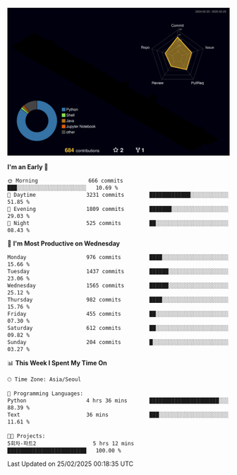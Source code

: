 <!-- ![Header](./github-header-image.png) -->

<!-- <div align="center">
  <img src="https://ziadoua.github.io/m3-Markdown-Badges/badges/FastAPI/fastapi1.svg" />&nbsp
  <img src="https://ziadoua.github.io/m3-Markdown-Badges/badges/Git/git1.svg" />&nbsp
  <img src="https://ziadoua.github.io/m3-Markdown-Badges/badges/Linux/linux2.svg" />&nbsp
  <img src="https://ziadoua.github.io/m3-Markdown-Badges/badges/PostgreSQL/postgresql3.svg" />&nbsp
  <img src="https://ziadoua.github.io/m3-Markdown-Badges/badges/Python/python3.svg" />&nbsp
</div> -->

![](./profile-3d-contrib/profile-night-rainbow.svg)

<!--START_SECTION:waka-->
**I'm an Early 🐤** 

```text
🌞 Morning                666 commits         ███░░░░░░░░░░░░░░░░░░░░░░   10.69 % 
🌆 Daytime                3231 commits        █████████████░░░░░░░░░░░░   51.85 % 
🌃 Evening                1809 commits        ███████░░░░░░░░░░░░░░░░░░   29.03 % 
🌙 Night                  525 commits         ██░░░░░░░░░░░░░░░░░░░░░░░   08.43 % 
```
📅 **I'm Most Productive on Wednesday** 

```text
Monday                   976 commits         ████░░░░░░░░░░░░░░░░░░░░░   15.66 % 
Tuesday                  1437 commits        ██████░░░░░░░░░░░░░░░░░░░   23.06 % 
Wednesday                1565 commits        ██████░░░░░░░░░░░░░░░░░░░   25.12 % 
Thursday                 982 commits         ████░░░░░░░░░░░░░░░░░░░░░   15.76 % 
Friday                   455 commits         ██░░░░░░░░░░░░░░░░░░░░░░░   07.30 % 
Saturday                 612 commits         ██░░░░░░░░░░░░░░░░░░░░░░░   09.82 % 
Sunday                   204 commits         █░░░░░░░░░░░░░░░░░░░░░░░░   03.27 % 
```


📊 **This Week I Spent My Time On** 

```text
🕑︎ Time Zone: Asia/Seoul

💬 Programming Languages: 
Python                   4 hrs 36 mins       ██████████████████████░░░   88.39 % 
Text                     36 mins             ███░░░░░░░░░░░░░░░░░░░░░░   11.61 % 

🐱‍💻 Projects: 
5회차-파트2                  5 hrs 12 mins       █████████████████████████   100.00 % 
```


 Last Updated on 25/02/2025 00:18:35 UTC
<!--END_SECTION:waka-->




